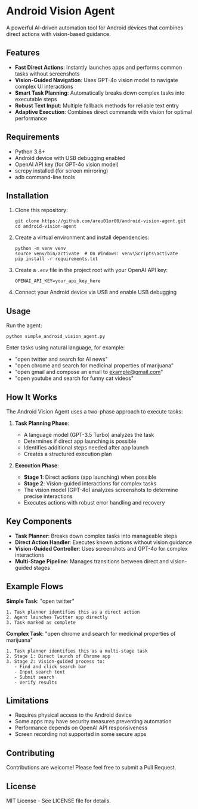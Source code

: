# Android Vision Agent

A powerful AI-driven automation tool for Android devices that combines direct actions with vision-based guidance.

## Features

- **Fast Direct Actions**: Instantly launches apps and performs common tasks without screenshots
- **Vision-Guided Navigation**: Uses GPT-4o vision model to navigate complex UI interactions
- **Smart Task Planning**: Automatically breaks down complex tasks into executable steps
- **Robust Text Input**: Multiple fallback methods for reliable text entry
- **Adaptive Execution**: Combines direct commands with vision for optimal performance

## Requirements

- Python 3.8+
- Android device with USB debugging enabled
- OpenAI API key (for GPT-4o vision model)
- scrcpy installed (for screen mirroring)
- adb command-line tools

## Installation

1. Clone this repository:
   ```
   git clone https://github.com/areu01or00/android-vision-agent.git
   cd android-vision-agent
   ```

2. Create a virtual environment and install dependencies:
   ```
   python -m venv venv
   source venv/bin/activate  # On Windows: venv\Scripts\activate
   pip install -r requirements.txt
   ```

3. Create a `.env` file in the project root with your OpenAI API key:
   ```
   OPENAI_API_KEY=your_api_key_here
   ```

4. Connect your Android device via USB and enable USB debugging

## Usage

Run the agent:
```
python simple_android_vision_agent.py
```

Enter tasks using natural language, for example:
- "open twitter and search for AI news"
- "open chrome and search for medicinal properties of marijuana"
- "open gmail and compose an email to example@gmail.com"
- "open youtube and search for funny cat videos"

## How It Works

The Android Vision Agent uses a two-phase approach to execute tasks:

1. **Task Planning Phase**:
   - A language model (GPT-3.5 Turbo) analyzes the task
   - Determines if direct app launching is possible
   - Identifies additional steps needed after app launch
   - Creates a structured execution plan

2. **Execution Phase**:
   - **Stage 1**: Direct actions (app launching) when possible
   - **Stage 2**: Vision-guided interactions for complex tasks
   - The vision model (GPT-4o) analyzes screenshots to determine precise interactions
   - Executes actions with robust error handling and recovery

## Key Components

- **Task Planner**: Breaks down complex tasks into manageable steps
- **Direct Action Handler**: Executes known actions without vision guidance
- **Vision-Guided Controller**: Uses screenshots and GPT-4o for complex interactions
- **Multi-Stage Pipeline**: Manages transitions between direct and vision-guided stages

## Example Flows

**Simple Task**: "open twitter"
```
1. Task planner identifies this as a direct action
2. Agent launches Twitter app directly
3. Task marked as complete
```

**Complex Task**: "open chrome and search for medicinal properties of marijuana"
```
1. Task planner identifies this as a multi-stage task
2. Stage 1: Direct launch of Chrome app
3. Stage 2: Vision-guided process to:
   - Find and click search bar
   - Input search text
   - Submit search
   - Verify results
```

## Limitations

- Requires physical access to the Android device
- Some apps may have security measures preventing automation
- Performance depends on OpenAI API responsiveness
- Screen recording not supported in some secure apps

## Contributing

Contributions are welcome! Please feel free to submit a Pull Request.

## License

MIT License - See LICENSE file for details.